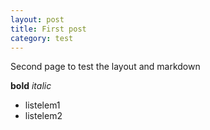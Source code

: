 ```yaml
---
layout: post
title: First post
category: test
---
```


Second page to test the layout and markdown

**bold**
*italic*

* listelem1
* listelem2

